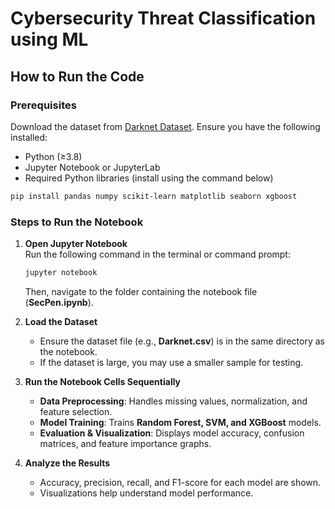 # Cybersecurity Threat Classification using ML  

## **How to Run the Code**  

### **Prerequisites**  
Download the dataset from [Darknet Dataset](https://www.unb.ca/cic/datasets/darknet2020.html).
Ensure you have the following installed:  
- Python (≥3.8)  
- Jupyter Notebook or JupyterLab  
- Required Python libraries (install using the command below)  

```bash
pip install pandas numpy scikit-learn matplotlib seaborn xgboost
```

### **Steps to Run the Notebook**  

1. **Open Jupyter Notebook**  
   Run the following command in the terminal or command prompt:  

   ```bash
   jupyter notebook
   ```  
   Then, navigate to the folder containing the notebook file (**SecPen.ipynb**).  

2. **Load the Dataset**  
   - Ensure the dataset file (e.g., **Darknet.csv**) is in the same directory as the notebook.  
   - If the dataset is large, you may use a smaller sample for testing.  

3. **Run the Notebook Cells Sequentially**  
   - **Data Preprocessing**: Handles missing values, normalization, and feature selection.  
   - **Model Training**: Trains **Random Forest, SVM, and XGBoost** models.  
   - **Evaluation & Visualization**: Displays model accuracy, confusion matrices, and feature importance graphs.  

4. **Analyze the Results**  
   - Accuracy, precision, recall, and F1-score for each model are shown.  
   - Visualizations help understand model performance.  
